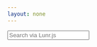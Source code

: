 ```yaml
---
layout: none
---
```


<script src="/assets/js/lunr.js"></script>


<script>
var idx = lunr(function () {
    this.ref('id')
    this.field('title')
    this.field('body')

  {% assign counter = 0 %}
  
  {% for page in site.pages %}
    {% if page.url contains '.xml' or page.url contains 'assets' %}
      // do nothing
    {% else %}
      this.add({
        id: {{ counter }}
        url: {{ site.url }}{{ page.url }}
        title: {{ page.title | jsonify }},
        body: {{ page.content | strip_html | jsonify }},
      });

      {% assign counter = counter | plus: 1 %}
    {% endif %}
  {% endfor %}
  
  {% for page in site.without-plugin %}
    this.add({
      id: {{ counter }}
      url: {{ site.url }}{{ page.url }}
      title: {{ page.title | jsonify }},
      body: {{ page.content | strip_html | jsonify }},
    });

    {% assign counter = counter | plus: 1 %}
  {% endfor %}
  
  {% for page in site.posts %}
    this.add({
      id: {{ counter }}
      url: {{ site.url }}{{ page.url }}
      title: {{ page.title | jsonify }},
      body: {{ page.content | strip_html | jsonify }},
    });

    {% assign counter = counter | plus: 1 %}
  {% endfor %}
});

function lunr_search(term) {
    document.getElementById('lunrsearchresults').innerHTML = '<ul></ul>';
    if(term) {
        document.getElementById('lunrsearchresults').innerHTML = "<p>Search results for '" + term + "'</p>" + document.getElementById('lunrsearchresults').innerHTML;
        //put results on the screen.
        var results = idx.search(term);
        if(results.length>0){
            //console.log(idx.search(term));
            //if results
            for (var i = 0; i < results.length; i++) {
                // more statements
                var ref = results[i]['ref'];
                var url = documents[ref]['url'];
                var title = documents[ref]['title'];
                var body = documents[ref]['body'].substring(0,160)+'...';
                document.querySelectorAll('#lunrsearchresults ul')[0].innerHTML = document.querySelectorAll('#lunrsearchresults ul')[0].innerHTML + "<li class='lunrsearchresult'><a href='" + url + "'><span class='title'>" + title + "</span><br /><span class='body'>"+ body +"</span><br /><span class='url'>"+ url +"</span></a></li>";
            }
        } else {
            document.querySelectorAll('#lunrsearchresults ul')[0].innerHTML = "<li class='lunrsearchresult'>No results found...</li>";
        }
    }
    return false;
}
</script>


<style>
    #lunrsearchresults {padding-top: 0.2rem;}
    .lunrsearchresult {padding-bottom: 1rem;}
    .lunrsearchresult .title {color: #d9230f;}
    .lunrsearchresult .url {color: silver;}
    .lunrsearchresult a {display: block; color: #777;}
    .lunrsearchresult a:hover, .lunrsearchresult a:focus {text-decoration: none;}
    .lunrsearchresult a:hover .title {text-decoration: underline;}
</style>


<form onSubmit="return lunr_search(document.getElementById('lunrsearch').value);">
    <p><input type="text" class="form-control" id="lunrsearch" name="q" maxlength="255" value="" placeholder="Search via Lunr.js" /></p>
</form>
<div id="lunrsearchresults">
    <ul></ul>
</div>